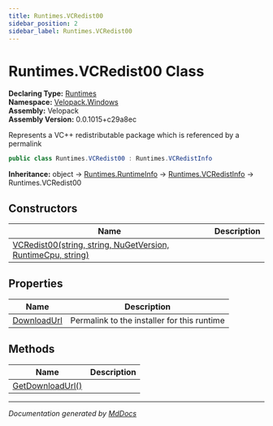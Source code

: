```yaml
---
title: Runtimes.VCRedist00
sidebar_position: 2
sidebar_label: Runtimes.VCRedist00
---
```

<!--  
  <auto-generated>   
    The contents of this file were generated by a tool.  
    Changes to this file may be list if the file is regenerated  
  </auto-generated>   
-->

# Runtimes.VCRedist00 Class

**Declaring Type:** [Runtimes](../index.md)  
**Namespace:** [Velopack.Windows](../../index.md)  
**Assembly:** Velopack  
**Assembly Version:** 0.0.1015+c29a8ec

 Represents a VC++ redistributable package which is referenced by a permalink 

```csharp
public class Runtimes.VCRedist00 : Runtimes.VCRedistInfo
```

**Inheritance:** object → [Runtimes.RuntimeInfo](../RuntimeInfo/index.md) → [Runtimes.VCRedistInfo](../VCRedistInfo/index.md) → Runtimes.VCRedist00

## Constructors

| Name                                                                                  | Description |
| ------------------------------------------------------------------------------------- | ----------- |
| [VCRedist00(string, string, NuGetVersion, RuntimeCpu, string)](constructors/index.md) |             |

## Properties

| Name                                     | Description                                   |
| ---------------------------------------- | --------------------------------------------- |
| [DownloadUrl](properties/DownloadUrl.md) |  Permalink to the installer for this runtime  |

## Methods

| Name                                          | Description |
| --------------------------------------------- | ----------- |
| [GetDownloadUrl()](methods/GetDownloadUrl.md) |             |

___

*Documentation generated by [MdDocs](https://github.com/ap0llo/mddocs)*
